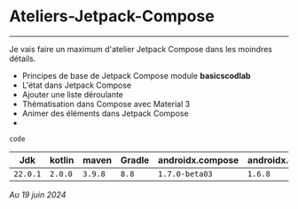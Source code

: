 # Ateliers-Jetpack-Compose
---
Je vais faire un maximum d'atelier Jetpack Compose dans les moindres détails.

- Principes de base de Jetpack Compose module **basicscodlab**
- L'état dans Jetpack Compose
- Ajouter une liste déroulante
- Thématisation dans Compose avec Material 3
- Animer des éléments dans Jetpack Compose
- 

`code`


 Jdk      | kotlin  | maven   | Gradle | androidx.compose | androidx.compose(stable) |
----------|---------|---------|--------|------------------|--------------------------|
 `22.0.1` | `2.0.0` | `3.9.8` | `8.8`  | `1.7.0-beta03`   | `1.6.8`                  |

 *Au 19 juin 2024*

  